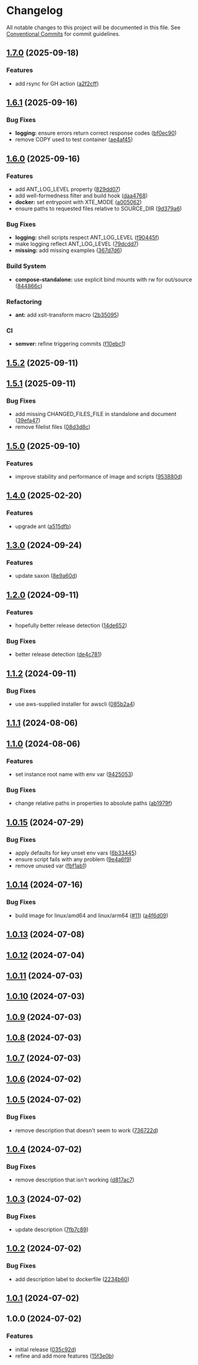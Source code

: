 # Changelog

All notable changes to this project will be documented in this file. See
[Conventional Commits](https://conventionalcommits.org) for commit guidelines.

## [1.7.0](https://github.com/cambridge-collection/xslt-transformation-engine/compare/v1.6.1...v1.7.0) (2025-09-18)


### Features

* add rsync for GH action ([a2f2cff](https://github.com/cambridge-collection/xslt-transformation-engine/commit/a2f2cfffd71ac9ac1f2723669c4ffc1ae50af4be))

## [1.6.1](https://github.com/cambridge-collection/xslt-transformation-engine/compare/v1.6.0...v1.6.1) (2025-09-16)


### Bug Fixes

* **logging:** ensure errors return correct response codes ([bf0ec90](https://github.com/cambridge-collection/xslt-transformation-engine/commit/bf0ec9094dd104357a26864b61fc95f83621d87b))
* remove COPY used to test container ([ae4af45](https://github.com/cambridge-collection/xslt-transformation-engine/commit/ae4af45fc9d9c8f73544e5c06e75f544b1ce35bf))

## [1.6.0](https://github.com/cambridge-collection/xslt-transformation-engine/compare/v1.5.2...v1.6.0) (2025-09-16)


### Features

* add ANT_LOG_LEVEL property ([829dd07](https://github.com/cambridge-collection/xslt-transformation-engine/commit/829dd0740be2d89f732e55f92c182e29cdf46d5c))
* add well-formedness filter and build hook ([daa4768](https://github.com/cambridge-collection/xslt-transformation-engine/commit/daa4768ca91926ae479ba39c3927567ff8f148a8))
* **docker:** set entrypoint with XTE_MODE ([a005062](https://github.com/cambridge-collection/xslt-transformation-engine/commit/a005062dfff11071701f1318d09016fefa6b1846))
* ensure paths to requested files relative to SOURCE_DIR ([9d379a6](https://github.com/cambridge-collection/xslt-transformation-engine/commit/9d379a6d6582c4fa0c0bcdb24bd4fd442a2f4948))


### Bug Fixes

* **logging:** shell scripts respect ANT_LOG_LEVEL ([f90445f](https://github.com/cambridge-collection/xslt-transformation-engine/commit/f90445f00d5486c028f57b3416969902a9654e9e))
* make logging reflect ANT_LOG_LEVEL ([79dcdd7](https://github.com/cambridge-collection/xslt-transformation-engine/commit/79dcdd7301dde1aa0fd6bf1f5234e30b75811091))
* **missing:** add missing examples ([367d7d6](https://github.com/cambridge-collection/xslt-transformation-engine/commit/367d7d69bd725004eae3875156c8b6d9dbbeb31b))


### Build System

* **compose-standalone:** use explicit bind mounts with rw for out/source ([844866c](https://github.com/cambridge-collection/xslt-transformation-engine/commit/844866c07f153adf896d85663e53672cb55335e8))


### Refactoring

* **ant:** add xslt-transform macro ([2b35095](https://github.com/cambridge-collection/xslt-transformation-engine/commit/2b35095bae0ec68bc1b1b6edcbc06a43e8ebf44b))


### CI

* **semver:** refine triggering commits ([f10ebc1](https://github.com/cambridge-collection/xslt-transformation-engine/commit/f10ebc13aa71d21b0a52a8f092f2917256aca89b))

## [1.5.2](https://github.com/cambridge-collection/xslt-transformation-engine/compare/v1.5.1...v1.5.2) (2025-09-11)

## [1.5.1](https://github.com/cambridge-collection/xslt-transformation-engine/compare/v1.5.0...v1.5.1) (2025-09-11)


### Bug Fixes

* add missing CHANGED_FILES_FILE in standalone and document ([39efa47](https://github.com/cambridge-collection/xslt-transformation-engine/commit/39efa47901db6dffbfeb0900452b7424394a0a8b))
* remove filelist files ([08d3d8c](https://github.com/cambridge-collection/xslt-transformation-engine/commit/08d3d8cf45496f2426f2e0ce715b20fd16ec8c63))

## [1.5.0](https://github.com/cambridge-collection/xslt-transformation-engine/compare/v1.4.0...v1.5.0) (2025-09-10)


### Features

* improve stability and performance of image and scripts ([953880d](https://github.com/cambridge-collection/xslt-transformation-engine/commit/953880da903f5d753385f7cb7c42c49e89993807))

## [1.4.0](https://github.com/cambridge-collection/xslt-transformation-engine/compare/v1.3.0...v1.4.0) (2025-02-20)


### Features

* upgrade ant ([a515dfb](https://github.com/cambridge-collection/xslt-transformation-engine/commit/a515dfbe541eaa76445941eff75946353d935b84))

## [1.3.0](https://github.com/cambridge-collection/xslt-transformation-engine/compare/v1.2.0...v1.3.0) (2024-09-24)


### Features

* update saxon ([8e9a60d](https://github.com/cambridge-collection/xslt-transformation-engine/commit/8e9a60dd5e058fdfd07c673b9fcf622fa9b1fbe2))

## [1.2.0](https://github.com/cambridge-collection/xslt-transformation-engine/compare/v1.1.2...v1.2.0) (2024-09-11)


### Features

* hopefully better release detection ([14de652](https://github.com/cambridge-collection/xslt-transformation-engine/commit/14de652a8e912942249d135fdc4797c01250b88d))


### Bug Fixes

* better release detection ([de4c781](https://github.com/cambridge-collection/xslt-transformation-engine/commit/de4c781f7b6f9ed22da98d0723bc9242b39e7c67))

## [1.1.2](https://github.com/cambridge-collection/xslt-transformation-engine/compare/v1.1.1...v1.1.2) (2024-09-11)


### Bug Fixes

* use aws-supplied installer for awscli ([085b2a4](https://github.com/cambridge-collection/xslt-transformation-engine/commit/085b2a4b6db273deb7f946e0fa2bee534bf54efb))

## [1.1.1](https://github.com/cambridge-collection/xslt-transformation-engine/compare/v1.1.0...v1.1.1) (2024-08-06)

## [1.1.0](https://github.com/cambridge-collection/xslt-transformation-engine/compare/v1.0.15...v1.1.0) (2024-08-06)


### Features

* set instance root name with env var ([9425053](https://github.com/cambridge-collection/xslt-transformation-engine/commit/942505315326fc7376148d64f81e8ae9efe47ddd))


### Bug Fixes

* change relative paths in properties to absolute paths ([ab1979f](https://github.com/cambridge-collection/xslt-transformation-engine/commit/ab1979f4f273f62a83307f96cc1ae88f2498e0a2))

## [1.0.15](https://github.com/cambridge-collection/xslt-transformation-engine/compare/v1.0.14...v1.0.15) (2024-07-29)


### Bug Fixes

* apply defaults for key unset env vars ([6b33445](https://github.com/cambridge-collection/xslt-transformation-engine/commit/6b33445cb18caabd29515cb5506a9a0f2801792b))
* ensure script fails with any problem ([9e4a6f9](https://github.com/cambridge-collection/xslt-transformation-engine/commit/9e4a6f9a784d2b2079201b535ed00ba9848548e7))
* remove unused var ([fbf1ab1](https://github.com/cambridge-collection/xslt-transformation-engine/commit/fbf1ab1d40b25fa8130f1e20fdd3adbcf86037fd))

## [1.0.14](https://github.com/cambridge-collection/xslt-transformation-engine/compare/v1.0.13...v1.0.14) (2024-07-16)


### Bug Fixes

* build image for linux/amd64 and linux/arm64 ([#11](https://github.com/cambridge-collection/xslt-transformation-engine/issues/11)) ([a4f6d09](https://github.com/cambridge-collection/xslt-transformation-engine/commit/a4f6d09e7d53999366cc4686224df7db3cfd616c))

## [1.0.13](https://github.com/cambridge-collection/xslt-transformation-engine/compare/v1.0.12...v1.0.13) (2024-07-08)

## [1.0.12](https://github.com/cambridge-collection/xslt-transformation-engine/compare/v1.0.11...v1.0.12) (2024-07-04)

## [1.0.11](https://github.com/cambridge-collection/xslt-transformation-engine/compare/v1.0.10...v1.0.11) (2024-07-03)

## [1.0.10](https://github.com/cambridge-collection/xslt-transformation-engine/compare/v1.0.9...v1.0.10) (2024-07-03)

## [1.0.9](https://github.com/cambridge-collection/xslt-transformation-engine/compare/v1.0.8...v1.0.9) (2024-07-03)

## [1.0.8](https://github.com/cambridge-collection/xslt-transformation-engine/compare/v1.0.7...v1.0.8) (2024-07-03)

## [1.0.7](https://github.com/cambridge-collection/xslt-transformation-engine/compare/v1.0.6...v1.0.7) (2024-07-03)

## [1.0.6](https://github.com/cambridge-collection/xslt-transformation-engine/compare/v1.0.5...v1.0.6) (2024-07-02)

## [1.0.5](https://github.com/cambridge-collection/xslt-transformation-engine/compare/v1.0.4...v1.0.5) (2024-07-02)


### Bug Fixes

* remove description that doesn't seem to work ([736722d](https://github.com/cambridge-collection/xslt-transformation-engine/commit/736722d646262a1ba31ad18f612fa55948bfe4d4))

## [1.0.4](https://github.com/cambridge-collection/xslt-transformation-engine/compare/v1.0.3...v1.0.4) (2024-07-02)


### Bug Fixes

* remove description that isn't working ([d817ac7](https://github.com/cambridge-collection/xslt-transformation-engine/commit/d817ac77588363210ac360c650049b8bfa4ddc5c))

## [1.0.3](https://github.com/cambridge-collection/xslt-transformation-engine/compare/v1.0.2...v1.0.3) (2024-07-02)


### Bug Fixes

* update description ([7fb7c89](https://github.com/cambridge-collection/xslt-transformation-engine/commit/7fb7c89221f735746a8a4ff4b920957163479075))

## [1.0.2](https://github.com/cambridge-collection/xslt-transformation-engine/compare/v1.0.1...v1.0.2) (2024-07-02)


### Bug Fixes

* add description label to dockerfile ([2234b60](https://github.com/cambridge-collection/xslt-transformation-engine/commit/2234b60db7d0e8bf409fab7ce69a28526de93104))

## [1.0.1](https://github.com/cambridge-collection/xslt-transformation-engine/compare/v1.0.0...v1.0.1) (2024-07-02)

## 1.0.0 (2024-07-02)


### Features

* initial release ([035c92d](https://github.com/cambridge-collection/xslt-transformation-engine/commit/035c92d33817559ab8952b65a4ddf5a86b3f2a95))
* refine and add more features ([15f3e0b](https://github.com/cambridge-collection/xslt-transformation-engine/commit/15f3e0be85878d536651b4f7d090212d33266d53))
